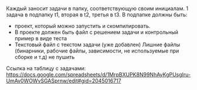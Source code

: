 Каждый заносит задачи в папку, соответствующую своим инициалам. 1 задача в подпапку t1, вторая в t2, третья в t3.
В подпапке должны быть:
 - проект, который можно запустить и скомпилировать. 
 - В проекте должен быть файл с решением задачи и контрольный пример в виде теста
 - Текстовый файл с текстом задачи (уже добавлен)
Лишние файлы (бинарники, рабочие файлы, зависимости, не используемые при сборке и т.д) не пушить
 
Ссылка на таблицу с задачами: https://docs.google.com/spreadsheets/d/1MrpBXUPK8N99NhAyKgPUsgIru-UmAv0WOWvSGASprnw/edit#gid=2045016717